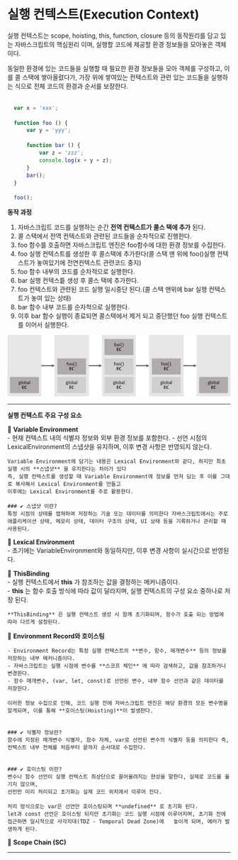 # 실행 컨텍스트(Execution Context)  
  실행 컨텍스트는 scope, hoisting, this, function, closure 등의 동작원리를 담고 있는 자바스크립트의 핵심원리 이며, 실행할 코드에   제공할 환경 정보들을 모아놓은 객체이다.    

  동일한 환경에 있는 코드들을 실행할 때 필요한 환경 정보들을 모아 객체를 구성하고, 이를 콜 스택에 쌓아올렸다가, 가장 위에 쌓여있는 컨텍스트와 관련   있는 코드들을 실행하는 식으로 전체 코드의 환경과 순서를 보장한다.  

  ```javascript
     
    var x = 'xxx';

    function foo () {
        var y = 'yyy';

        function bar () {
            var z = 'zzz';
            console.log(x + y + z);
        }
        bar();
    } 

    foo(); 

  ```   

  **동작 과정**

  1. 자바스크립트 코드를 실행하는 순간 **전역 컨텍스트가 콜스 택에 추가** 된다.  
  2. 콜 스택에서 전역 컨텍스트와 관련된 코드들을 순차적으로 진행한다.  
  3. foo 함수를 호출하면 자바스크립트 엔진은 foo함수에 대한 환경 정보를 수집한다.  
  4. foo 실행 컨텍스트를 생성한 후 콜스택에 추가한다(콜 스택 맨 위에 foo()실행 컨텍스트가 놓여있기에 전연컨텍스트 관련코드 중지)  
  5. foo 함수 내부의 코드를 순차적으로 실행한다.  
  6. bar 실행 컨텍스틑 생성 후 콜스 택에 추가한다.  
  7. foo 컨텍스트와 관련된 코드 실행 일시중단 된다.(콜 스택 맨위에 bar 실행 컨텍스트가 놓여 있는 상태)   
  8. bar 함수 내부 코드를 순자척으로 실행한다.  
  9. 이후 bar 함수 실행이 종료되면 콜스택에서 제거 되고 중단했던 foo 실행 컨텍스트를 이어서 실행한다.  
  

  <img src="/study\assets\execution-context.png" />


  ---


  **실행 컨텍스트 주요 구성 요소**    

  📌 **Variable Environment**   
    - 현재 컨텍스트 내의 식별자 정보와 외부 환경 정보를 포함한다.
    - 선언 시점의 LexicalEnvironment의 스냅샷을 유지하며, 이후 변경 사항은 반영되지 않는다.

    Variable Environment에 담기는 내용은 Lexical Environment와 같다, 하지만 최초 실행 시의 **스냅샷** 을 유지한다는 차이가 있다    
    즉, 실행 컨텍스트를 생성할 때 Variable Environment에 정보를 먼저 담는 후 이를 그대로 복사해서 Lexical Environment를 만들고    
    이후에는 Lexical Environment를 주로 활용한다.  

    ### ✔ 스냅샷 이란?
    특정 시점의 상태를 캡쳐하여 저장하는 기술 또는 데이터를 의미한다 자바스크립트에서는 주로 애플리케이션 상태, 메모리 상태, 데이터 구조의 상태, UI 상태 등을 기록하거나 관리할 때 사용된다.  


  📌 **Lexical Environment**  
    - 초기에는 VariableEnvironment와 동일하지만, 이후 변경 사항이 실시간으로 반영된다.


  📌 **ThisBinding**  
    - 실행 컨텍스트에서 **this** 가 참조하는 값을 결정하는 메커니즘이다.  
    - **this** 는 함수 호출 방식에 따라 값이 달라지며, 실행 컨텍스트의 구성 요소 중하나로 저장 된다.  

    **ThisBinding** 은 실행 컨텍스트 생성 시 함께 초기화되며, 함수가 호출 되는 방법에 따라 다르게 설정된다.  


  📌 **Environment Record와 호이스팅**   
  
    - Environment Record는 특정 실행 컨텍스트의 **변수, 함수, 매개변수** 등의 정보를 저장하는 내부 메커니즘이다.   
    - 자바스크립트는 실행 시점에 변수를 **스코프 체인** 에 따라 검색하고, 값을 참조하거나 변경한다.  
    - 함수 매개변수, (var, let, const)로 선언된 변수, 내부 함수 선언과 같은 데이터를 저장한다.

    이러한 정보 수집으로 인해, 코드 실행 전에 자바스크립트 엔진은 해당 환경의 모든 변수명을 알게되며, 이를 통해 **호이스팅(Hoisting)**이 발생한다.  

    
    ### ✔ 식별자 정보란?
    함수에 지정된 매개변수 식별자, 함수 자체, var로 선언된 변수의 식별자 등을 의미한다 즉, 컨텍스트 내부 전체를 처음부터 끝까지 순서대로 수집한다.  


    ### ✔ 호이스팅 이란?
    변수나 함수 선언이 실행 컨텍스트 최상단으로 끌어올려지는 현상을 말한다, 실제로 코드를 옮기지 않으며,   
    선언만 미리 처리되고 초기화는 실제 코드 위치에서 이루어 진다.   

    처리 방식으로는 var은 선언만 호이스팅되며 **undefined** 로 초기화 된다.  
    let과 const 선언은 호이스팅 되지만 초기화는 코드 실행 시점에 이루어지며, 초기화 전에 접근하면 일시적으로 사각지대(TDZ - Temporal Dead Zone)에   놓이게 되며, 에러가 발생하게 된다.  


  📌 **Scope Chain (SC)**     
    

  ---












